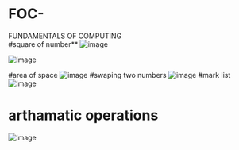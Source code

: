 # FOC-
FUNDAMENTALS OF COMPUTING
\
#square of number\**
![image](https://user-images.githubusercontent.com/113961764/214480967-69f1a2ca-9f0f-4960-a624-485962a9a5d9.png)

![image](https://user-images.githubusercontent.com/113961764/214481148-e307f7c1-c652-4ca4-9f45-fb48bbfb3a5c.png)

#area of space
![image](https://user-images.githubusercontent.com/113961764/214481237-c4da3cca-d837-4c64-9257-b1fb3d2b9649.png)
#swaping two numbers
![image](https://user-images.githubusercontent.com/113961764/214481376-c12f6c4f-d1bd-4ee8-8616-69b5bda78976.png)
#mark list
![image](https://user-images.githubusercontent.com/113961764/214481482-8c3feea4-1c1f-4b65-a7de-bd776685b716.png)
# arthamatic operations
![image](https://user-images.githubusercontent.com/113961764/214481557-24adedf0-5e2f-4fbd-b187-f51e27a19208.png)
